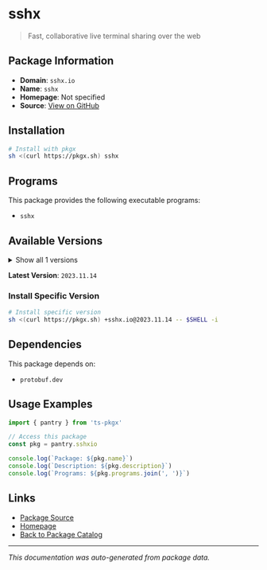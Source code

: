 # sshx

> Fast, collaborative live terminal sharing over the web

## Package Information

- **Domain**: `sshx.io`
- **Name**: `sshx`
- **Homepage**: Not specified
- **Source**: [View on GitHub](https://github.com/pkgxdev/pantry/tree/main/projects/sshx.io/package.yml)

## Installation

```bash
# Install with pkgx
sh <(curl https://pkgx.sh) sshx
```

## Programs

This package provides the following executable programs:

- `sshx`

## Available Versions

<details>
<summary>Show all 1 versions</summary>

- `2023.11.14`

</details>

**Latest Version**: `2023.11.14`

### Install Specific Version

```bash
# Install specific version
sh <(curl https://pkgx.sh) +sshx.io@2023.11.14 -- $SHELL -i
```

## Dependencies

This package depends on:

- `protobuf.dev`

## Usage Examples

```typescript
import { pantry } from 'ts-pkgx'

// Access this package
const pkg = pantry.sshxio

console.log(`Package: ${pkg.name}`)
console.log(`Description: ${pkg.description}`)
console.log(`Programs: ${pkg.programs.join(', ')}`)
```

## Links

- [Package Source](https://github.com/pkgxdev/pantry/tree/main/projects/sshx.io/package.yml)
- [Homepage](#)
- [Back to Package Catalog](../package-catalog.md)

---

*This documentation was auto-generated from package data.*
